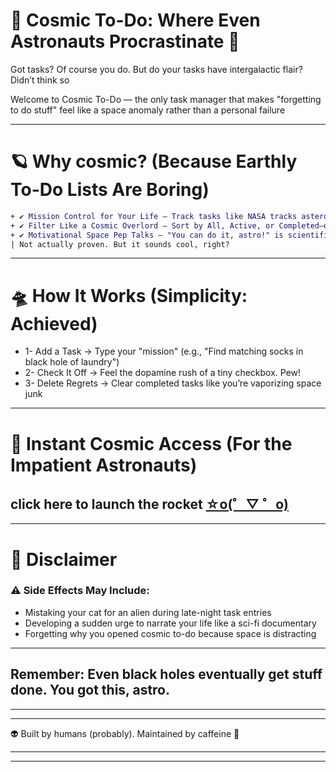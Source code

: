 # 🌠 Cosmic To-Do: Where Even Astronauts Procrastinate 🚀
Got tasks? Of course you do. But do your tasks have intergalactic flair? Didn’t think so

Welcome to Cosmic To-Do — the only task manager that makes "forgetting to do stuff" feel like a space anomaly rather than a personal failure

---

# 🪐 Why cosmic? (Because Earthly To-Do Lists Are Boring)
```diff
+ ✔️ Mission Control for Your Life – Track tasks like NASA tracks asteroids (but with less math)
+ ✔️ Filter Like a Cosmic Overlord – Sort by All, Active, or Completed—or yeet finished tasks into the void with Clear Completed
+ ✔️ Motivational Space Pep Talks – "You can do it, astro!" is scientifically proven to boost productivity by 0.0001%
| Not actually proven. But it sounds cool, right?
```
---

# 🛸 How It Works (Simplicity: Achieved)
- 1- Add a Task → Type your "mission" (e.g., "Find matching socks in black hole of laundry")
- 2- Check It Off → Feel the dopamine rush of a tiny checkbox. Pew!
- 3- Delete Regrets → Clear completed tasks like you’re vaporizing space junk

---

# 🌌 Instant Cosmic Access (For the Impatient Astronauts)
## click here to launch the rocket [☆o(゜▽ ゜o)](https://heroshi-yamada.github.io/cosmic_to-do/)

---

# 🚨 Disclaimer
### ⚠️ Side Effects May Include:

- Mistaking your cat for an alien during late-night task entries
- Developing a sudden urge to narrate your life like a sci-fi documentary
- Forgetting why you opened cosmic to-do because space is distracting

---

## Remember: Even black holes eventually get stuff done. You got this, astro.

---
---

👽 Built by humans (probably). Maintained by caffeine 🚀

---
---
